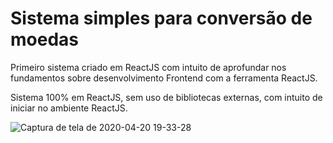 <h1> Sistema simples para conversão de moedas</h1>

Primeiro sistema criado em ReactJS com intuito de aprofundar nos fundamentos sobre desenvolvimento Frontend com a ferramenta ReactJS.

Sistema 100% em ReactJS, sem uso de bibliotecas externas, com intuito de iniciar no ambiente ReactJS.

![Captura de tela de 2020-04-20 19-33-28](https://user-images.githubusercontent.com/24936196/79806032-dcddf980-833d-11ea-911d-75972511244a.png)



